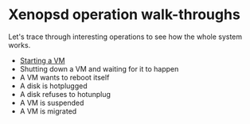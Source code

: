 Xenopsd operation walk-throughs
===============================

Let's trace through interesting operations to see how the whole system
works.

- [Starting a VM](VM.start.md)
- Shutting down a VM and waiting for it to happen
- A VM wants to reboot itself
- A disk is hotplugged
- A disk refuses to hotunplug
- A VM is suspended
- A VM is migrated
